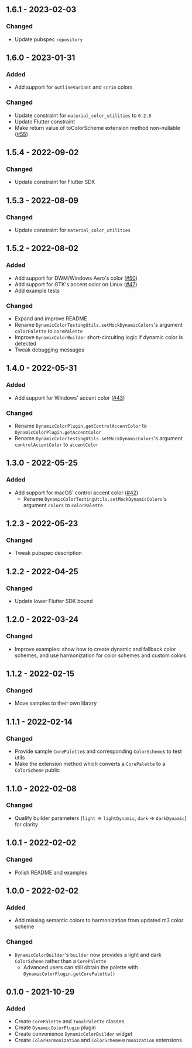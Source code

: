 ## 1.6.1 - 2023-02-03
### Changed
- Update pubspec `repository`

## 1.6.0 - 2023-01-31
### Added
- Add support for `outlineVariant` and `scrim` colors

### Changed
- Update constraint for `material_color_utilities` to `0.2.0`
- Update Flutter constraint
- Make return value of toColorScheme extension method non-nullable ([\#55](https://github.com/material-foundation/material-dynamic-color-flutter/pull/55))

## 1.5.4 - 2022-09-02
### Changed
- Update constraint for Flutter SDK

## 1.5.3 - 2022-08-09
### Changed
- Update constraint for `material_color_utilities`

## 1.5.2 - 2022-08-02
### Added
- Add support for DWM/Windows Aero's color ([\#50](https://github.com/material-foundation/material-dynamic-color-flutter/pull/50))
- Add support for GTK's accent color on Linux ([\#47](https://github.com/material-foundation/material-dynamic-color-flutter/pull/47))
- Add example tests

### Changed
- Expand and improve README
- Rename `DynamicColorTestingUtils.setMockDynamicColors`'s argument `colorPalette` to `corePalette`
- Improve `DynamicColorBuilder` short-circuiting logic if dynamic color is detected
- Tweak debugging messages

## 1.4.0 - 2022-05-31
### Added
- Add support for Windows' accent color ([\#43](https://github.com/material-foundation/material-dynamic-color-flutter/pull/43))

### Changed
- Rename `DynamicColorPlugin.getControlAccentColor` to `DynamicColorPlugin.getAccentColor`
- Rename `DynamicColorTestingUtils.setMockDynamicColors`'s argument `controlAccentColor` to `accentColor`

## 1.3.0 - 2022-05-25
### Added
- Add support for macOS' control accent color ([\#42](https://github.com/material-foundation/material-dynamic-color-flutter/pull/42))
  - Rename `DynamicColorTestingUtils.setMockDynamicColors`'s argument `colors` to `colorPalette`

## 1.2.3 - 2022-05-23
### Changed
- Tweak pubspec description

## 1.2.2 - 2022-04-25
### Changed
- Update lower Flutter SDK bound

## 1.2.0 - 2022-03-24
### Changed
- Improve examples: show how to create dynamic and fallback color schemes, and use harmonization for color schemes and custom colors

## 1.1.2 - 2022-02-15
### Changed
- Move samples to their own library

## 1.1.1 - 2022-02-14
### Changed
- Provide sample `CorePalette`s and corresponding `ColorScheme`s to test utils
- Make the extension method which converts a `CorePalette` to a `ColorScheme` public

## 1.1.0 - 2022-02-08
### Changed
- Qualify builder parameters (`light` =&gt; `lightDynamic`, `dark` =&gt; `darkDynamic`) for clarity

## 1.0.1 - 2022-02-02
### Changed
- Polish README and examples

## 1.0.0 - 2022-02-02
### Added
- Add missing semantic colors to harmonization from updated m3 color scheme

### Changed
- `DynamicColorBuilder`'s `builder` now provides a light and dark `ColorScheme` rather than a `CorePalette`
  - Advanced users can still obtain the palette with `DynamicColorPlugin.getCorePalette()`

## 0.1.0 - 2021-10-29
### Added
- Create `CorePalette` and `TonalPalette` classes
- Create `DynamicColorPlugin` plugin
- Create convenience `DynamicColorBuilder` widget
- Create `ColorHarmonization` and `ColorSchemeHarmonization` extensions